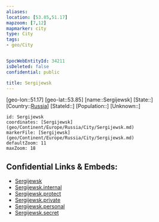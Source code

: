 ```yaml
---
aliases: 
location: [53.85,51.17]
mapzoom: [7,12] 
mapmarker: city 
type: City
tags:
- geo/City


SpocWebEntityId: 34211
isDeleted: false
confidential: public

title: Sergijewsk
---
```

[geo-lon::51.17]
[geo-lat::53.85]
[name::Sergijewsk]
[State::]
[Country::[Russia](geo/Continent/Europe/Russia.md)]
[StateId::]
[Population::]
[Unknown::]


```leaflet
id: Sergijewsk
coordinates: [Sergijewsk](geo/Continent/Europe/Russia/City/Sergijewsk.md)
markerFile: [Sergijewsk](geo/Continent/Europe/Russia/City/Sergijewsk.md)
defaultZoom: 11 
maxZoom: 18
```


## Confidential Links & Embeds: 
- [Sergijewsk](../../../../../../_public/geo/Continent/Europe/Russia/City/Sergijewsk.md) 
- [Sergijewsk.internal](../../../../../../_internal/geo/Continent/Europe/Russia/City/Sergijewsk.internal.md) 
- [Sergijewsk.protect](../../../../../../_protect/geo/Continent/Europe/Russia/City/Sergijewsk.protect.md) 
- [Sergijewsk.private](../../../../../../_private/geo/Continent/Europe/Russia/City/Sergijewsk.private.md) 
- [Sergijewsk.personal](../../../../../../_personal/geo/Continent/Europe/Russia/City/Sergijewsk.personal.md) 
- [Sergijewsk.secret](../../../../../../_secret/geo/Continent/Europe/Russia/City/Sergijewsk.secret.md) 
